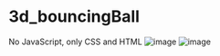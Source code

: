 # 3d_bouncingBall
No JavaScript, only CSS and HTML
![image](https://user-images.githubusercontent.com/65078035/187618291-f1afe0e0-bce5-4113-9785-588388ca9dcf.png)
![image](https://user-images.githubusercontent.com/65078035/187618555-d926f62c-45f5-4463-b5a9-3462f568b042.png)
